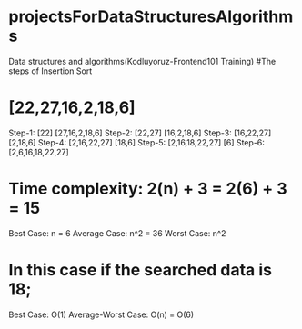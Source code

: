 # projectsForDataStructuresAlgorithms
Data structures and algorithms(Kodluyoruz-Frontend101 Training)
#The steps of Insertion Sort
# [22,27,16,2,18,6]
Step-1: [22] [27,16,2,18,6]
Step-2: [22,27] [16,2,18,6]
Step-3: [16,22,27] [2,18,6]
Step-4: [2,16,22,27] [18,6]
Step-5: [2,16,18,22,27] [6]
Step-6: [2,6,16,18,22,27]
# Time complexity: 2(n) + 3 = 2(6) + 3 = 15
Best Case: n = 6
Average Case: n^2 = 36
Worst Case: n^2
# In this case if the searched data is 18;
Best Case:  O(1)
Average-Worst Case: O(n) = O(6)
